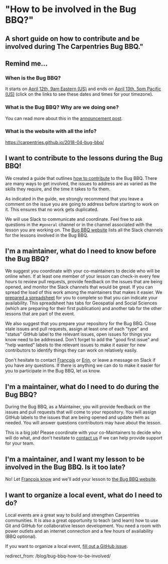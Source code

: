 # "How to be involved in the Bug BBQ?"
## A short guide on how to contribute and be involved during The Carpentries Bug BBQ."


## Remind me...

### When is the Bug BBQ?

It starts on [April 12th, 9am Eastern (US)](https://www.timeanddate.com/worldclock/fixedtime.html?msg=April+2018+Carpentries+Bug+BBQ+--+Start&iso=20180412T13) and ends on [April 13th, 5pm Pacific (US)](https://www.timeanddate.com/worldclock/fixedtime.html?msg=April+2018+Carpentries+Bug+BBQ+--+End&iso=20180414T00) (click on the links to see these dates and times for your timezone).

### What is the Bug BBQ? Why are we doing one?

You can read more about this in the [announcement post](http://www.datacarpentry.org/2018-03-07-bug-bbq).

### What is the website with all the info?

<https://carpentries.github.io/2018-04-bug-bbq/>


## I want to contribute to the lessons during the Bug BBQ!

We created a guide that outlines [how to contribute](https://hackmd.io/s/r1EDctqcG#) to the Bug BBQ. There are many ways to get involved, the issues to address are as varied as the skills they require, and the time it takes to fix them.

As indicated in the guide, we strongly recommend that you leave a comment on the issue you are going to address before starting to work on it. This ensures that no work gets duplicated.

We will use Slack to communicate and coordinate. Feel free to ask questions in the `#general` channel or in the channel associated with the lesson you are working on. The [Bug BBQ website](https://carpentries.github.io/2018-04-bug-bbq/) lists all the Slack channels for the lessons involved in the Bug BBQ.


## I'm a maintainer, what do I need to know before the Bug BBQ?

We suggest you coordinate with your co-maintainers to decide who will be online when. If at least one member of your lesson can check-in every few hours to review pull requests, provide feedback on the issues that are being opened, and monitor the Slack channels that would be great. If you can spread the load of this work among the maintainers that makes it easier. We [prepared a spreadsheet](https://docs.google.com/spreadsheets/d/1FRsvOara8gTHqHEHoVNi9nBhsk2UXSb2tBmxHCIO1D8/edit?usp=sharing) for you to complete so that you can indicate your availability. This spreadsheet has tabs for Geospatial and Social Sciences (which are preparing for their first publication) and another tab for the other lessons that are part of the event.

We also suggest that you prepare your repository for the Bug BBQ. Close stale issues and pull requests, assign at least one of each "type" and "status" GitHub label to the relevant issues, open issues for things you know need to be addressed. Don't forget to add the "good first issue" and "help wanted" labels to the relevant issues to make it easier for new contributors to identify things they can work on relatively easily.

Don't hesitate to contact [François](mailto:francois@carpentries.org) or [Erin](mailto:ebecker@carpentries), or leave a message on Slack if you have any questions. If there is anything we can do to make it easier for you to participate in the Bug BBQ, let us know.


## I'm a maintainer, what do I need to do during the Bug BBQ?

During the Bug BBQ, as a Maintainer, you will provide feedback on the issues and pull requests that will come to your repository. You will assign GitHub labels to the issues that are being opened and update them as needed. You will answer questions contributors may have about the lesson.

This is a big job! Please coordinate with your co-Maintainers to decide who will do what, and don't hesitate to [contact us](mailto:francois@carpentries.org) if we can help provide support for your team.


## I'm a maintainer, and I want my lesson to be involved in the Bug BBQ. Is it too late?

No! Let [François know](mailto:francois@carpentries.org) and we'll add your lesson to [the Bug BBQ website](https://carpentries.github.io/2018-04-bug-bbq/).


## I want to organize a local event, what do I need to do?

Local events are a great way to build and strengthen Carpentries communities. It is also a great opportunity to teach (and learn) how to use Git and GitHub for collaborative lesson development. You need a room with power outlets and an internet connection and a few hours of availability (BBQ optional).

If you want to organize a local event, [fill out a GitHub issue](https://github.com/carpentries/2018-04-bug-bbq/issues/new?template=local-event.md).

redirect_from: /blog/bug-bbq-how-to-be-involved/